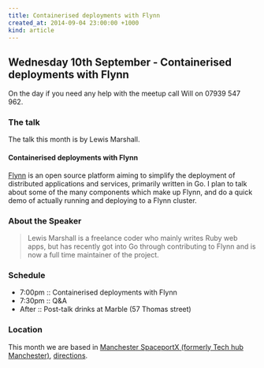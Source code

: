 ```yaml
---
title: Containerised deployments with Flynn
created_at: 2014-09-04 23:00:00 +1000
kind: article
---
```


## Wednesday 10th September - Containerised deployments with Flynn

On the day if you need any help with the meetup call Will on 07939 547 962.

### The talk

The talk this month is by Lewis Marshall.

#### Containerised deployments with Flynn

[Flynn](https://flynn.io) is an open source platform aiming to simplify the deployment of distributed applications and services, primarily written in Go. I plan to talk about some of the many components which make up Flynn, and do a quick demo of actually running and deploying to a Flynn cluster.

### About the Speaker

> Lewis Marshall is a freelance coder who mainly writes Ruby web apps, but has recently got into Go through contributing to Flynn and is now a full time maintainer of the project.

### Schedule

* 7:00pm :: Containerised deployments with Flynn
* 7:30pm :: Q&A
* After  :: Post-talk drinks at Marble (57 Thomas street)

### Location

This month we are based in [Manchester SpaceportX (formerly Tech hub Manchester)](http://spaceportx.com/), [directions](https://www.google.com/maps/preview?daddr=53.4823,-2.23394).
